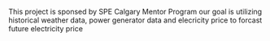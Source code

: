 This project is sponsed by SPE Calgary Mentor Program
our goal is utilizing historical weather data, power generator data and elecricity price to forcast future electricity price